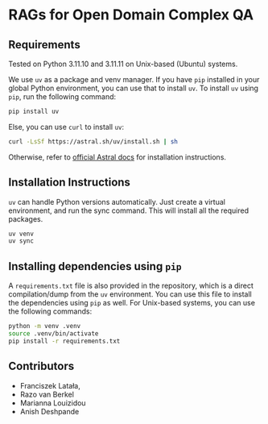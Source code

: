 # RAGs for Open Domain Complex QA

## Requirements
Tested on Python 3.11.10 and 3.11.11 on Unix-based (Ubuntu) systems.

We use `uv` as a package and venv manager. If you have `pip` installed in your global Python environment, you can use that to install `uv`. To install `uv` using `pip`, run the following command:

```bash
pip install uv
```

Else, you can use `curl` to install `uv`:

```bash
curl -LsSf https://astral.sh/uv/install.sh | sh
```

Otherwise, refer to [official Astral docs](https://docs.astral.sh/uv/getting-started/installation/) for installation instructions.

## Installation Instructions

`uv` can handle Python versions automatically. Just create a virtual environment, and run the sync command. This will install all the required packages.

```bash
uv venv
uv sync
```


## Installing dependencies using `pip`

A `requirements.txt` file is also provided in the repository, which is a direct compilation/dump from the `uv` environment. You can use this file to install the dependencies using `pip` as well. For Unix-based systems, you can use the following commands:

```bash
python -m venv .venv
source .venv/bin/activate
pip install -r requirements.txt
```

## Contributors
- Franciszek Latała,
- Razo van Berkel
- Marianna Louizidou
- Anish Deshpande
